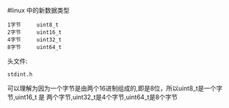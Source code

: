 #linux 中的新数据类型
	
	1字节     uint8_t
	2字节     uint16_t
	4字节     uint32_t
	8字节     uint64_t


头文件:

	stdint.h


可以理解为因为一个字节是由两个16进制组成的,即是8位，所以uint8_t是一个字节,uint16\_t 是 两个字节,uint32\_t是4个字节,uint64\_t是8个字节

